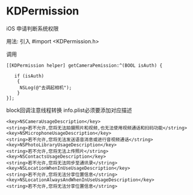# KDPermission
iOS 申请判断系统权限

用法:
  引入
#import <KDPermission.h>

  调用
    
    
    [[KDPermission helper] getCameraPemission:^(BOOL isAuth) {
       
       if (isAuth) 
        {
         NSLog(@"去调起相机");
        }
    }];

block回调注意线程转换
info.plist必须要添加对应描述

    <key>NSCameraUsageDescription</key>
    <string>若不允许,您将无法拍摄照片和视频,也无法使用视频通话和扫码功能</string>
    <key>NSMicrophoneUsageDescription</key>
    <string>若不允许,您将无法发送语音消息或进行音视频通话</string>
    <key>NSPhotoLibraryUsageDescription</key>
    <string>若不允许,您将无法上传照片</string>
    <key>NSContactsUsageDescription</key>
    <string>若不允许,您将无法同步至通讯录</string>
    <key>NSLocationWhenInUseUsageDescription</key>
    <string>若不允许,您将无法分享位置信息</string>
    <key>NSLocationAlwaysAndWhenInUseUsageDescription</key>
    <string>若不允许,您将无法分享位置信息</string>

